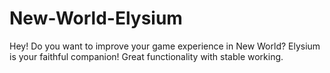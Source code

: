 # New-World-Elysium
Hey! Do you want to improve your game experience in New World? Elysium is your faithful companion! Great functionality with stable working.
